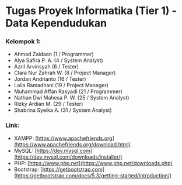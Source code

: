 # Tugas Proyek Informatika (Tier 1) - Data Kependudukan

### Kelompok 1:
- Ahmad Zaidaan (1 / Programmer)
- Alya Safira P. A. (4 / System Analyst)
- Azril Arvinsyah (6 / Tester)
- Clara Nur Zahrah W. (8 / Project Manager)
- Jordan Andrianto (16 / Tester)
- Laila Ramadhani (19 / Project Manager)
- Muhammad Affan Rasyadi (21 / Programmer)
- Nathan Dwi Mahesa P. W. (25 / System Analyst)
- Rizky Ardian M. (29 / Tester)
- Shabrina Syeika A. (31 / System Analyst)

### Link:
- XAMPP: [https://www.apachefriends.org](https://www.apachefriends.org/download.html)
- MySQL: [https://dev.mysql.com](https://dev.mysql.com/downloads/installer/)
- PHP: [https://www.php.net](https://www.php.net/downloads.php)
- Bootstrap: [https://getbootstrap.com](https://getbootstrap.com/docs/5.3/getting-started/introduction/)
